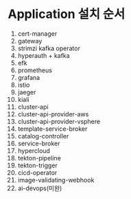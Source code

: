# Application 설치 순서
1. cert-manager
2. gateway
3. strimzi kafka operator
4. hyperauth + kafka
5. efk
6. prometheus
7. grafana
8. istio
9. jaeger
10. kiali
11. cluster-api
12. cluster-api-provider-aws
13. cluster-api-provider-vsphere
14. template-service-broker
15. catalog-controller
16. service-broker
17. hypercloud
18. tekton-pipeline
19. tekton-trigger
20. cicd-operator
21. image-validating-webhook
22. ai-devops(미완)